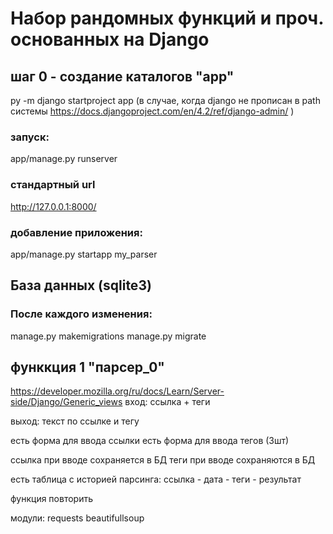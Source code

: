 # Набор рандомных функций и проч. основанных на Django

## шаг 0 - создание каталогов "app"
  py -m django startproject app
  (в случае, когда django не прописан в path системы
  https://docs.djangoproject.com/en/4.2/ref/django-admin/
  )

###   запуск:
  app/manage.py runserver

###   стандартный url
  http://127.0.0.1:8000/

###   добавление приложения:
  app/manage.py startapp my_parser

## База данных (sqlite3)

### После каждого изменения:
  manage.py makemigrations
  manage.py migrate



## функкция 1 "парсер_0"
https://developer.mozilla.org/ru/docs/Learn/Server-side/Django/Generic_views
  вход: ссылка + теги

  выход: текст по ссылке и тегу

  есть форма для ввода ссылки
  есть форма для ввода тегов (3шт)

  ссылка при вводе сохраняется в БД
  теги при вводе сохраняются в БД

  есть таблица с историей парсинга:
  ссылка - дата - теги - результат

  функция повторить

  модули:
    requests
    beautifullsoup
